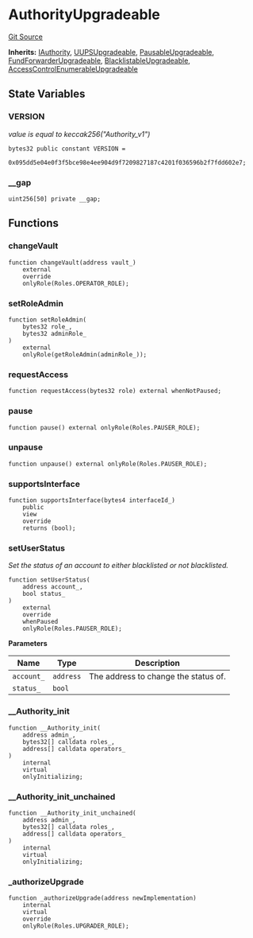 # AuthorityUpgradeable
[Git Source](https://github.com/ContractLabs/foundry-bountykinds-contract/blob/67e6855d3beabdf242cc0b51d9e53b087a5235b9/src/oz-custom/presets-upgradeable/AuthorityUpgradeable.sol)

**Inherits:**
[IAuthority](/src/oz-custom/presets/interfaces/IAuthority.sol/interface.IAuthority.md), [UUPSUpgradeable](/src/oz-custom/oz-upgradeable/proxy/utils/UUPSUpgradeable.sol/abstract.UUPSUpgradeable.md), [PausableUpgradeable](/src/oz-custom/oz-upgradeable/security/PausableUpgradeable.sol/abstract.PausableUpgradeable.md), [FundForwarderUpgradeable](/src/oz-custom/internal-upgradeable/FundForwarderUpgradeable.sol/abstract.FundForwarderUpgradeable.md), [BlacklistableUpgradeable](/src/oz-custom/internal-upgradeable/BlacklistableUpgradeable.sol/abstract.BlacklistableUpgradeable.md), [AccessControlEnumerableUpgradeable](/src/oz-custom/oz-upgradeable/access/AccessControlEnumerableUpgradeable.sol/abstract.AccessControlEnumerableUpgradeable.md)


## State Variables
### VERSION
*value is equal to keccak256("Authority_v1")*


```solidity
bytes32 public constant VERSION =
    0x095dd5e04e0f3f5bce98e4ee904d9f7209827187c4201f036596b2f7fdd602e7;
```


### __gap

```solidity
uint256[50] private __gap;
```


## Functions
### changeVault


```solidity
function changeVault(address vault_)
    external
    override
    onlyRole(Roles.OPERATOR_ROLE);
```

### setRoleAdmin


```solidity
function setRoleAdmin(
    bytes32 role_,
    bytes32 adminRole_
)
    external
    onlyRole(getRoleAdmin(adminRole_));
```

### requestAccess


```solidity
function requestAccess(bytes32 role) external whenNotPaused;
```

### pause


```solidity
function pause() external onlyRole(Roles.PAUSER_ROLE);
```

### unpause


```solidity
function unpause() external onlyRole(Roles.PAUSER_ROLE);
```

### supportsInterface


```solidity
function supportsInterface(bytes4 interfaceId_)
    public
    view
    override
    returns (bool);
```

### setUserStatus

*Set the status of an account to either blacklisted or not
blacklisted.*


```solidity
function setUserStatus(
    address account_,
    bool status_
)
    external
    override
    whenPaused
    onlyRole(Roles.PAUSER_ROLE);
```
**Parameters**

|Name|Type|Description|
|----|----|-----------|
|`account_`|`address`|The address to change the status of.|
|`status_`|`bool`||


### __Authority_init


```solidity
function __Authority_init(
    address admin_,
    bytes32[] calldata roles_,
    address[] calldata operators_
)
    internal
    virtual
    onlyInitializing;
```

### __Authority_init_unchained


```solidity
function __Authority_init_unchained(
    address admin_,
    bytes32[] calldata roles_,
    address[] calldata operators_
)
    internal
    virtual
    onlyInitializing;
```

### _authorizeUpgrade


```solidity
function _authorizeUpgrade(address newImplementation)
    internal
    virtual
    override
    onlyRole(Roles.UPGRADER_ROLE);
```

